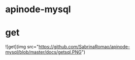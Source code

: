 # apinode-mysql
# get
![get](img src="https://github.com/SabrinaRomao/apinode-mysql/blob/master/docs/getsql.PNG")

